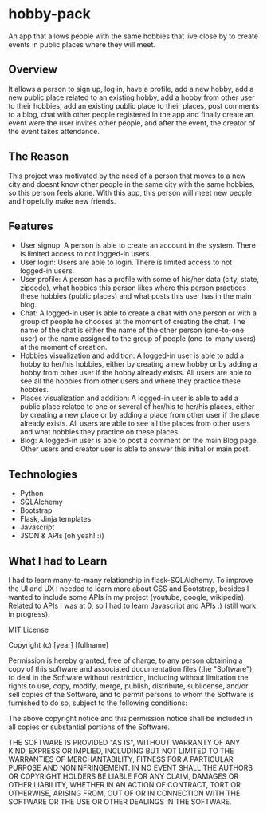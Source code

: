 # hobby-pack
An app that allows people with the same hobbies that live close by to create events in public places where they will meet.

## Overview
It allows a person to sign up, log in, have a profile, add a new hobby, add a new public place related to an existing hobby, add a hobby from other user to their hobbies, add an existing public place to their places, post comments to a blog, chat with other people registered in the app and finally create an event were the user invites other people, and after the event, the creator of the event takes attendance.

## The Reason
This project was motivated by the need of a person that moves to a new city and doesnt know other people in the same city with the same hobbies, so this person feels alone. With this app, this person will meet new people and hopefully make new friends.  

## Features
* User signup: A person is able to create an account in the system. There is limited access to not logged-in users.
* User login: Users are able to login. There is limited access to not logged-in users.
* User profile: A person has a profile with some of his/her data (city, state, zipcode), what hobbies this person likes where this person practices these hobbies (public places) and what posts this user has in the main blog.
* Chat: A logged-in user is able to create a chat with one person or with a group of people he chooses at the moment of creating the chat. The name of the chat is either the name of the other person (one-to-one user) or the name assigned to the group of people (one-to-many users) at the moment of creation.
* Hobbies visualization and addition: A logged-in user is able to add a hobby to her/his hobbies, either by creating a new hobby or by adding a hobby from other user if the hobby already exists. All users are able to see all the hobbies from other users and where they practice these hobbies.
* Places visualization and addition: A logged-in user is able to add a public place related to one or several of her/his to her/his places, either by creating a new place or by adding a place from other user if the place already exists. All users are able to see all the places from other users and what hobbies they practice on these places.
* Blog: A logged-in user is able to post a comment on the main Blog page. Other users and creator user is able to answer this initial or main post.

## Technologies
* Python 
* SQLAlchemy
* Bootstrap
* Flask, Jinja templates
* Javascript
* JSON & APIs (oh yeah! :))

## What I had to Learn
I had to learn many-to-many relationship in flask-SQLAlchemy. To improve the UI and UX I needed to learn more about CSS and Bootstrap, besides I wanted to include some APIs in my project (youtube, google, wikipedia). Related to APIs I was at 0, so I had to learn Javascript and APIs :) (still work in progress).  

MIT License

Copyright (c) [year] [fullname]

Permission is hereby granted, free of charge, to any person obtaining a copy
of this software and associated documentation files (the "Software"), to deal
in the Software without restriction, including without limitation the rights
to use, copy, modify, merge, publish, distribute, sublicense, and/or sell
copies of the Software, and to permit persons to whom the Software is
furnished to do so, subject to the following conditions:

The above copyright notice and this permission notice shall be included in all
copies or substantial portions of the Software.

THE SOFTWARE IS PROVIDED "AS IS", WITHOUT WARRANTY OF ANY KIND, EXPRESS OR
IMPLIED, INCLUDING BUT NOT LIMITED TO THE WARRANTIES OF MERCHANTABILITY,
FITNESS FOR A PARTICULAR PURPOSE AND NONINFRINGEMENT. IN NO EVENT SHALL THE
AUTHORS OR COPYRIGHT HOLDERS BE LIABLE FOR ANY CLAIM, DAMAGES OR OTHER
LIABILITY, WHETHER IN AN ACTION OF CONTRACT, TORT OR OTHERWISE, ARISING FROM,
OUT OF OR IN CONNECTION WITH THE SOFTWARE OR THE USE OR OTHER DEALINGS IN THE
SOFTWARE.
